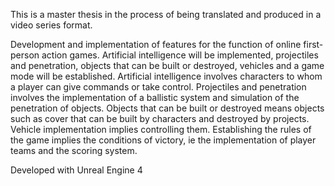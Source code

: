 This is a master thesis in the process of being translated and produced in a video series format.

Development and implementation of  features for the function of online first-person action games. Artificial intelligence will be implemented, projectiles and penetration, objects that can be built or destroyed, vehicles and a game mode will be established. Artificial intelligence involves characters to whom a player can give commands or take control.
Projectiles and penetration involves the implementation of a ballistic system and simulation of the penetration of objects. Objects that can be built or destroyed means objects such as cover that can be built by characters and destroyed by projects.
Vehicle implementation implies controlling them. Establishing the rules of the game implies the conditions of victory, ie the implementation of player teams and the scoring system.

Developed with Unreal Engine 4
